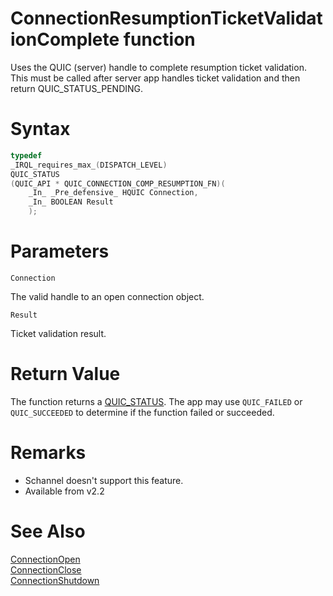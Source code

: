 ConnectionResumptionTicketValidationComplete function
======

Uses the QUIC (server) handle to complete resumption ticket validation. This must be called after server app handles ticket validation and then return QUIC_STATUS_PENDING.

# Syntax

```C
typedef
_IRQL_requires_max_(DISPATCH_LEVEL)
QUIC_STATUS
(QUIC_API * QUIC_CONNECTION_COMP_RESUMPTION_FN)(
    _In_ _Pre_defensive_ HQUIC Connection,
    _In_ BOOLEAN Result
    );
```

# Parameters

`Connection`

The valid handle to an open connection object.

`Result`

Ticket validation result.

# Return Value

The function returns a [QUIC_STATUS](QUIC_STATUS.md). The app may use `QUIC_FAILED` or `QUIC_SUCCEEDED` to determine if the function failed or succeeded.

# Remarks

- Schannel doesn't support this feature.
- Available from v2.2
# See Also

[ConnectionOpen](ConnectionStart.md)<br>
[ConnectionClose](ConnectionClose.md)<br>
[ConnectionShutdown](ConnectionShutdown.md)<br>
